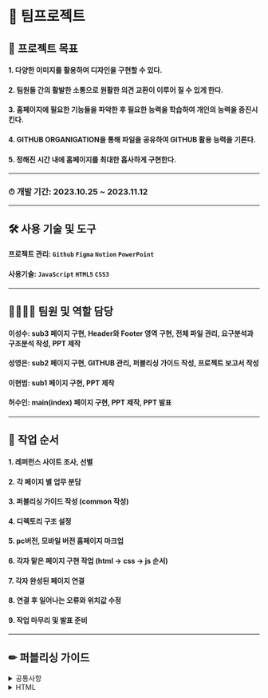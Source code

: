 # 🍅 팀프로젝트
## 🎯 프로젝트 목표

#### 1. 다양한 이미지를 활용하여 디자인을 구현할 수 있다.
#### 2. 팀원들 간의 활발한 소통으로 원활한 의견 교환이 이루어 질 수 있게 한다.
#### 3. 홈페이지에 필요한 기능들을 파악한 후 필요한 능력을 학습하여 개인의 능력을 증진시킨다.
#### 4. GITHUB ORGANIGATION을 통해 파일을 공유하여 GITHUB 활용 능력을 기른다.
#### 5. 정해진 시간 내에 홈페이지를 최대한 흡사하게 구현한다.
---
### ⏱ 개발 기간: 2023.10.25 ~ 2023.11.12

---

## 🛠 사용 기술 및 도구
#### **프로젝트 관리:** `Github` `Figma` `Notion` `PowerPoint`
  
#### **사용기술:** `JavaScript` `HTML5` `CSS3`

---
   
## 👨‍👩‍👧‍👦 팀원 및 역할 담당
#### **이성수:** sub3 페이지 구현, Header와 Footer 영역 구현, 전체 파일 관리, 요구분석과 구조분석 작성, PPT 제작

#### **성영은:** sub2 페이지 구현, GITHUB 관리, 퍼블리싱 가이드 작성, 프로젝트 보고서 작성

#### **이현범:**  sub1 페이지 구현, PPT 제작

#### **허수인:** main(index) 페이지 구현, PPT 제작, PPT 발표

---

## 📍 작업 순서
#### 1. 레퍼런스 사이트 조사, 선별
#### 2. 각 페이지 별 업무 분담
#### 3. 퍼블리싱 가이드 작성 (common 작성)
#### 4. 디렉토리 구조 설정
#### 5. pc버전, 모바일 버전 홈페이지 마크업
#### 6. 각자 맡은 페이지 구현 작업 (html → css → js 순서)
#### 7. 각자 완성된 페이지 연결
#### 8. 연결 후 일어나는 오류와 위치값 수정
#### 9. 작업 마무리 및 발표 준비

---
  
## ✏ 퍼블리싱 가이드
<details>
<summary>공통사항</summary>
  
 - 선택자에 사용되는 띄어쓰기는 언더바(_)로 통일. 단 js의 경우 카멜 표기법을 이용한다.

```
// 언더바 사용
<div class = "course_box">
```

```
// 카멜 표기법 사용
"courseBox"
```

 - 들여쓰기는 space 2를 기준으로 한다.
 - W3C 유효성 검사를 이용해 오류를 확인하여 작업한다.
 - 해상도 기준은 PC = 1200px로 정하고 모바일 우선으로 작업한다.
 - 문서에서 각 영역은 각주와 한 줄 띄어쓰기를 이용해 정리한다.
```
</section>
<!-- section -->
<section> ...
```
     
```
...
margin: 2vw;
}
/* section */
.section {...
```
 - 파일에 사용되는 띄어쓰기는 하이픈(-)으로 통일하고 알맞은 폴더에 정리한다.
</details>

<details>
<summary>HTML</summary>

#### 기본 작성방법
- 페이지 로고 작업 시 , 기본적으로 img 태그를 사용하나, 필요에 따라 backgroundimage로 처리한다.
- 페이지 내 각 영역은 역할에 따라 head, section, footer 태그를 사용한다.
- 선택자 명은 페이지 내용을 바탕으로 의미 있고 알아보기 쉬운 이름을 사용한다.
 
```
<div class = "course">
<div class = "course_box">
```

#### 연결방법
- 외부문서는 <head> 영역 <title>바로 밑에 <link>로 작성한다.
- <reset>, <common>, <favicon>, <style>, <js> 순서로 작성한다.
- 미디어 쿼리 기준 선언은 스타일 시트의 <link> 태그 안에 작성한다.

```
<link rel = "stylesheet" href = "./style-pc.css" media = "(width >= 1200px)">
```

- 플러그인의 경우 바디 영역 제일 마지막에 삽입하여 작업한다.
- id 속성자의 경우 꼭 필요한 경우에만 사용하고 불필요한 경우에서의 사용을 지양한다.
- favicon의 경우 assets 폴더의 png 파일을 link로 걸어서 사용한다.
 </details>

<details>
<summary>CSS</summary>

- 폰트와 아이콘 등 중복되는 소스는 assets 폴더를 이용하여 공유한다.
- 컬러는 #컬러코드와 소문자를 이용하여 작성.

```
#FF5C9B, rgb(225,92,155) ... - X
#ff5c9b - O
```

- 사이즈 값은 상황에 따라 rem, vw를 혼용하여 사용한다.
- 값이 “0”인 경우에는 단위를 생략한다.
- 선택자 작성 시 하위 선택자 작성 방식을 사용한다.
</details> 

<details>
<summary>JAVA SCRIPT</summary>

- 기본적으로 큰 따옴표(””)를 사용하고 필요 시에만 백틱(``)을 사용한다.
- const를 사용하여 모든 지역 변수를 선언. 변수를 다시 할당해야 할 경우에만 let을 사용하고 var의 사용은 지양한다.
- 선언 시 이름은 html에서 사용한 선택자 명을 바탕으로 카멜 표기법으로 작성한다.

```
const kitTitle = document.querySelector(".kit_title");
```

- 필요한 경우 코드 옆에 주석을 달아 현재 코드가 어떤 기능을 하고 있는지 설명한다.
</details>
---
   
## 📁 디렉토리 구조 분석
    
<img src="https://github.com/sslee1210/JavaScriptTeamProject/assets/142865231/b0fce6f0-2117-42c9-9e73-1ad8fe7e746a.png"  width="550" height="auto"/>
   
---

## 📃 요구 분석

<img src="https://github.com/sslee1210/JavaScriptTeamProject/assets/142865231/0fdd11c2-c5c2-4d37-8d49-007efd0c3053.png"  width="600" height="auto"/>

---  

# 🎈 프로젝트 회고


## 🗝 문제 및 해결

### 상황 1
  - #### 문제 발생:
      햄버거버튼 드롭다운 메뉴 구현이 잘 안됨.

  - #### 해결 방안:
      span을 이용해 바 모양을 잡아주고 transform: translate(0, -50%) rotate(90deg)로 마우스를 누르면 x모양으로 바뀌게 함.

```
<!-- 햄버거 아이콘 -->
<input type="checkbox" id="icon" />
  <label for="icon">
    <span></span>
    <span></span>
    <span></span>
  </label>
```

```
#icon + label {
  display: block;
  width: 30px;
  height: 20px;
  cursor: pointer;
  position: relative;
  bottom: 5vw;
}

#icon + label > span {
  position: absolute;
  display: block;
  width: 100%;
  height: 3px;
  border-radius: 30px;
  background: #000;
  transition: all 0.35s;
  z-index: 2;
  left: 85vw;
}

#icon + label > span:nth-child(1) {
  top: 0;
}

#icon + label > span:nth-child(2) {
  top: 50%;
  transform: translateY(-50%);
}

#icon + label > span:nth-child(3) {
  bottom: 0;
}

#icon:checked + label > span:nth-child(1) {
  top: 50%;
  transform: translateY(-50%) rotate(45deg);
}

#icon:checked + label > span:nth-child(2) {
  opacity: 0;
}

#icon:checked + label > span:nth-child(3) {
  bottom: 50%;
  transform: translateY(50%) rotate(-45deg);
}

#icon + label + #wrap {
  position: fixed;
  top: 0;
  right: -300%;
  width: 100vw;
  height: 100%;
  background: #f5f5f5;
  color: #000000;
  z-index: 1;
  transition: right 0.3s ease; /* 애니메이션 효과를 주기 위한 transition 속성 */
```

### 상황 2
  - #### 문제 발생:
      모바일 버전에서 메뉴 버튼을 누르면 서브 메뉴가 오른쪽에서 왼쪽으로 스윽 나타나는걸 구현하기 힘들었음.
      
  - #### 해결 방안:
      자바스크립트로 위치를 right:-300%로 브라우저 바깥에 있다가 메뉴버튼을 누르면 right:0으로 만들었더니 해결됨.
```
// 헤더 메뉴바
window.onload = function () {
  document.addEventListener("DOMContentLoaded", function () {
    const menuIcon = document.getElementById("menu-icon");
    const wrap = document.getElementById("wrap");

    menuIcon.addEventListener("click", function () {
      // 햄버거 바를 클릭할 때마다 헤더가 나타났다가 사라졌다가 함
      if (wrap.style.right === "0px") {
        wrap.style.right = "-300%";
      } else {
        wrap.style.right = "0";
      }
    });
  });
};
```    

### 상황 3
  - #### 문제 발생:
      스크롤을 끝까지 내렸을 때 화살표가 오른쪽 하단에 position:absolute로 고정되어 있다가 스크롤을 올리면 position:fixed로 바뀌며 따라 올라가야 되지만 absolute에서 fixed로 바뀌지 않음.

  - #### 해결 방안:
      해결법을 찾지못해 스크롤을 끝까지 내리면 버튼이 사라졌다가 다시 스크롤을 올리면 브라우저 오른쪽 맨 하단에서 따라 올라가는 기능밖에 구현하지 못함 추후에 더 공부할 예정.

```
document.addEventListener("DOMContentLoaded", function () {
  var contentSection = document.getElementById("content");
  var backButton = document.querySelector(".btn_top"); // "btn_top"이라는 클래스를 가진 요소를 backButton 변수에 저장

// 스크롤 위치에 따라 '위로 가기' 버튼의 표시 여부를 조정
  function toggleBackButton() {

    // 스크롤이 "content" 요소의 시작 위치를 넘어갔다면
    if (window.scrollY > contentSection.offsetTop) {

      // '위로 가기' 버튼을 보이게
      backButton.classList.add("show");
    } else {

      // 그렇지 않다면 '위로 가기' 버튼을 숨김
      backButton.classList.remove("show");
    }
  }

  // '위로 가기' 버튼의 위치를 조정
  function fixButtonPosition() {

    // 화면의 높이를 windowHeight 변수에 저장
    var windowHeight = window.innerHeight;

    // '위로 가기' 버튼의 높이를 buttonHeight 변수에 저장
    var buttonHeight = backButton.offsetHeight;

    // 스크롤이 페이지 하단에 가까워지면
    if (
      window.scrollY + windowHeight >
      document.body.clientHeight - buttonHeight
    ) {

      // '위로 가기' 버튼을 절대 위치로 설정하고, 하단에서 -92rem 위치에 둠
      backButton.style.position = "absolute";
      backButton.style.bottom = "-92rem";
    } else {

      // 그렇지 않다면 '위로 가기' 버튼을 고정 위치로 설정하고, 하단에서 2rem 위치에 둠둠
      backButton.style.position = "fixed";
      backButton.style.bottom = "2rem";
    }
  }

  // 초기 로딩시 '위로 가기' 버튼의 표시 여부를 결정
  toggleBackButton();

  // 초기 로딩시 '위로 가기' 버튼의 위치를 조정
  fixButtonPosition();

  // 스크롤이 발생할 때마다 '위로 가기' 버튼의 표시 여부와 위치를 조정
  window.addEventListener("scroll", function () {
    toggleBackButton();
    fixButtonPosition();
  });

  // '위로 가기' 버튼을 클릭하면 페이지 상단으로 부드럽게 이동하도록
  backButton.addEventListener("click", function (e) {
    e.preventDefault();
    window.scrollTo({ top: 0, behavior: "smooth" });
  });
});

```
---

# 😶 프로젝트 완료 리뷰
- ### 아쉬웠던 점:
  #### 1. 자바 스크립트 문법과 함수에 서툴렀음.
  #### 2. 의사소통의 부재로 작업 진행에 있어 효율적이지 못함 이로 인해 일정이 지연됨
   
    
- ### 잘한 점:
  #### 1. loop부분을 페이지 구현 마감 거의 직전까지 해결하지 못해 어떻게 검색을 해야 하는지도 몰랐는데 구글의 힘을 빌려 구조를 다시 만들어 해결함.
  #### 2. 팀원 각자가 맡은 역할을 충실히 수행하였고, 시간적 압박과 많은 어려움이 있었지만 끊임없는 노력으로 해결함.
   
    
- ### 배운 점:
  #### 1. 반응형 웹을 만드는게 어려워보여 "잘 할 수 있을까?" 라는 의문이 들고 자신감이 없었지만 막상 만들어보니 허들이 높지 않단걸 깨닫고 자신감이 많이 오름. 
  #### 2. 자바 스크립트의 이해도를 상승시키고 전보다 더 잘 활용할 수 있게 됨.
  #### 3. 작업 속도가 느린 팀원들을 도와주며 내 작업을 병행하였는데 많이 힘들고 피곤했지만 내가 더 많은 작업을 하게 된다해도 다 나한테 도움이 된다는 긍정적인 마인드를 가지게 됨
  
## PPT&프로토타입
### [**🔗 PPT 바로가기**](https://drive.google.com/file/d/1sXAVAAeBlcg1zeKZ0RDTccCbTNhgJsfk/view?usp=sharing) [🔗 부산 스토리 텔링 협의회 보러가기 ](https://sslee1210.github.io/JavaScriptTeamProject/index/index.html)
